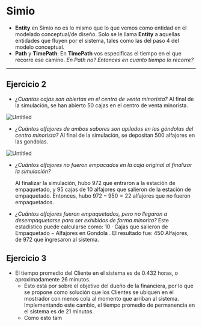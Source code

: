 # Simio

- **Entity** en Simio no es lo mismo que lo que vemos como entidad en el modelado conceptual/de diseño. Solo se le llama **Entity** a aquellas entidades que fluyen por el sistema, tales como las del paso 4 del modelo conceptual.
- **Path** y **TimePath**: En **TimePath** vos especificas el tiempo en el que recorre ese camino. *En Path no? Entonces en cuanto tiempo lo recorre?*

---

## Ejercicio 2

- *¿Cuantas cajas son abiertas en el centro de venta minorista?*
Al final de la simulación, se han abierto 50 cajas en el centro de venta minorista.

![Untitled](Simio%20f540ce6136044b8a98ae46b357d0e8e4/Untitled.png)

- *¿Cuántos alfajores de ambos sabores son apilados en las góndolas del centro minorista?*
Al final de la simulación, se depositan 500 alfajores en las gondolas.

![Untitled](Simio%20f540ce6136044b8a98ae46b357d0e8e4/Untitled%201.png)

- *¿Cuántos alfajores no fueron empacados en la caja original al finalizar la simulación?*
    
    Al finalizar la simulación, hubo 972 que entraron a la estación de empaquetado, y 95 cajas de 10 alfajores que salieron de la estación de empaquetado. Entonces, hubo $`972 - 950 = 22`$ alfajores que no fueron empaquetados.
    
- *¿Cuántos alfajores fueron empaquetados, pero no llegaron a desempaquetarse para ser exhibidos de forma minorita?*
Este estadistico puede calcularse como:
$`10 \cdot \text{Cajas que salieron de Empaquetado} - \text{Alfajores en Gondola}`$  .
El resultado fue: 450 Alfajores, de 972 que ingresaron al sistema.

## Ejercicio 3

- El tiempo promedio del Cliente en el sistema es de 0.432 horas, o aproximadamente 26 minutos.
    - Esto está por sobre el objetivo del dueño de la financiera, por lo que se propone como solución que los Clientes se ubiquen en el mostrador con menos cola al momento que arriban al sistema. Implementando este cambio, el tiempo promedio de permanencia en el sistema es de 21 minutos.
    - Como esto tam